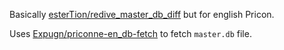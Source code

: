 Basically [esterTion/redive_master_db_diff][1] but for english Pricon.

Uses [Expugn/priconne-en_db-fetch][2] to fetch `master.db` file.

[1]: https://github.com/esterTion/redive_master_db_diff
[2]: https://github.com/Expugn/priconne-en_db-fetch
